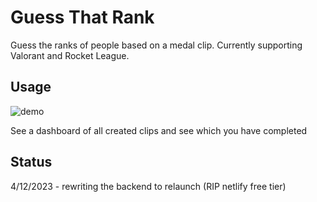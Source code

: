 
# Guess That Rank

Guess the ranks of people based on a medal clip. Currently supporting Valorant and Rocket League.

## Usage

![demo](https://i.imgur.com/unWfHF4.png)

See a dashboard of all created clips and see which you have completed


## Status

4/12/2023 - rewriting the backend to relaunch (RIP netlify free tier)

